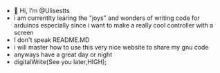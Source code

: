 - 👋 Hi, I’m @Ulisestts
- i am currentlty learing the "joys" and wonders of writing code for arduinos especially since i want to make a really cool controller with a screen
- I don't speak README.MD
- i will master how to use this very nice website to share my gnu code
- anyways have a great day or night 
- digitalWrite(See you later,HIGH);
